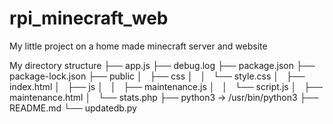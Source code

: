 # rpi_minecraft_web
My little project on a home made minecraft server and website

My directory structure
├── app.js
├── debug.log
├── package.json
├── package-lock.json
├── public
│   ├── css
│   │   └── style.css
│   ├── index.html
│   ├── js
│   │   ├── maintenance.js
│   │   └── script.js
│   ├── maintenance.html
│   └── stats.php
├── python3 -> /usr/bin/python3
├── README.md
└── updatedb.py
